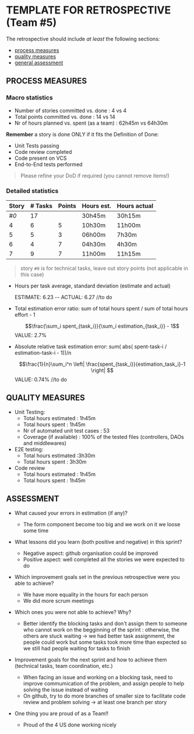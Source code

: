 # TEMPLATE FOR RETROSPECTIVE (Team #5)

The retrospective should include _at least_ the following
sections:

-   [process measures](#process-measures)
-   [quality measures](#quality-measures)
-   [general assessment](#assessment)

## PROCESS MEASURES

### Macro statistics

-   Number of stories committed vs. done : 4 vs 4
-   Total points committed vs. done : 14 vs 14
-   Nr of hours planned vs. spent (as a team) : 62h45m vs 64h30m

**Remember** a story is done ONLY if it fits the Definition of Done:

-   Unit Tests passing
-   Code review completed
-   Code present on VCS
-   End-to-End tests performed

> Please refine your DoD if required (you cannot remove items!)

### Detailed statistics

| Story  | # Tasks | Points | Hours est. | Hours actual |
|--------|---------|--------|------------|--------------|
| _#0_   |   17    |        |   30h45m   |    30h15m    |
| 4      |   6     |   5    |   10h30m   |    11h00m    |
| 5      |   5     |   3    |   06h00m   |    7h30m     |
| 6      |   4     |   7    |   04h30m   |    4h30m     |
| 7      |   9     |   7    |   11h00m   |    11h15m    |


> story `#0` is for technical tasks, leave out story points (not applicable in this case)

-   Hours per task average, standard deviation (estimate and actual)

    ESTIMATE: 6.23  -- ACTUAL: 6.27 //to do

-   Total estimation error ratio: sum of total hours spent / sum of total hours effort - 1

    $$\frac{\sum_i spent_{task_i}}{\sum_i estimation_{task_i}} - 1$$
    VALUE: 2.7%

-   Absolute relative task estimation error: sum( abs( spent-task-i / estimation-task-i - 1))/n

    $$\frac{1}{n}\sum_i^n \left| \frac{spent_{task_i}}{estimation_task_i}-1 \right| $$
    VALUE: 0.74% //to do

## QUALITY MEASURES

-   Unit Testing:
    -   Total hours estimated : 1h45m
    -   Total hours spent : 1h45m
    -   Nr of automated unit test cases : 53
    -   Coverage (if available) : 100% of the tested files (controllers, DAOs and middlewares)
-   E2E testing:
    -   Total hours estimated :3h30m
    -   Total hours spent : 3h30m
-   Code review
    -   Total hours estimated : 1h45m
    -   Total hours spent : 1h45m

## ASSESSMENT

-   What caused your errors in estimation (if any)?

    -   The form component become too big and we work on it we loose some time

-   What lessons did you learn (both positive and negative) in this sprint?

    -   Negative aspect: github organisation could be improved
    -   Positive aspect: well completed all the stories we were expected to do

-   Which improvement goals set in the previous retrospective were you able to achieve?
    -   We have more equality in the hours for each person
    -   We did more scrum meetings

-   Which ones you were not able to achieve? Why?

    -   Better identify the blocking tasks and don't assign them to someone who cannot work on the begginning of the sprint : otherwise, the others are stuck waiting
    -> we had better task assignmemt, the people could work but some tasks took more time than expected so we still had people waiting for tasks to finish 


-   Improvement goals for the next sprint and how to achieve them (technical tasks, team coordination, etc.)
    - When facing an issue and working on a blocking task, need to improve commumication of the problem, and assign people to help solving the issue instead of waiting
    - On github, try to do more branches of smaller size to facilitate code review and problem solving
    -> at least one branch per story

-   One thing you are proud of as a Team!!
    -   Proud of the 4 US done working nicely
